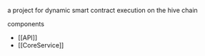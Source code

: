 a project for dynamic smart contract execution on the hive chain

components
- [[API]]
- [[CoreService]]
